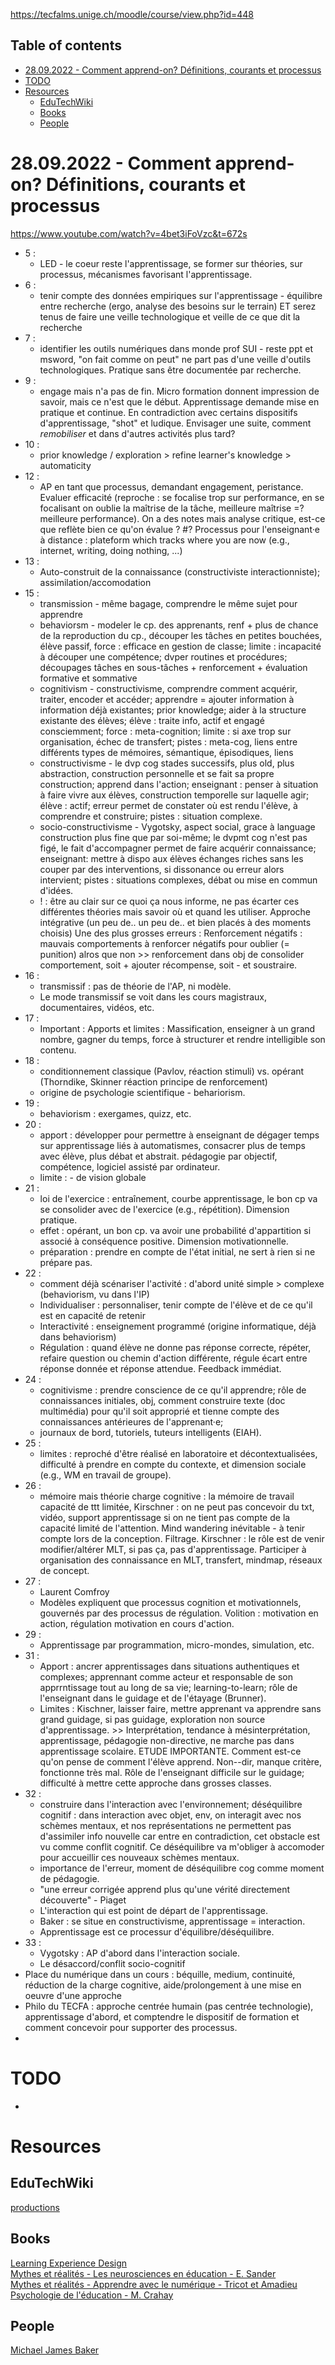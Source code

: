 https://tecfalms.unige.ch/moodle/course/view.php?id=448

## Table of contents
<!-- vim-markdown-toc GFM -->

* [28.09.2022 - Comment apprend-on? Définitions, courants et processus](#28092022---comment-apprend-on-définitions-courants-et-processus)
* [TODO](#todo)
* [Resources](#resources)
    * [EduTechWiki](#edutechwiki)
    * [Books](#books)
    * [People](#people)

<!-- vim-markdown-toc -->

# 28.09.2022 - Comment apprend-on? Définitions, courants et processus

https://www.youtube.com/watch?v=4bet3iFoVzc&t=672s <br>

- 5 : 
    - LED - le coeur reste l'apprentissage, se former sur théories, sur processus, mécanismes favorisant l'apprentissage.
- 6 :
    - tenir compte des données empiriques sur l'apprentissage - équilibre entre recherche (ergo, analyse des besoins sur le terrain) ET serez tenus de faire une veille technologique et veille de ce que dit la recherche
- 7 :
    - identifier les outils numériques dans monde prof SUI - reste ppt et msword, "on fait comme on peut" ne part pas d'une veille d'outils technologiques. Pratique sans être documentée par recherche.
- 9 : 
    - engage mais n'a pas de fin. Micro formation donnent impression de savoir, mais ce n'est que le début. Apprentissage demande mise en pratique et continue. En contradiction avec certains dispositifs d'apprentissage, "shot" et ludique. Envisager une suite, comment _remobiliser_ et dans d'autres activités plus tard?
- 10 : 
    - prior knowledge / exploration > refine learner's knowledge > automaticity 
- 12 : 
    - AP en tant que processus, demandant engagement, peristance. Evaluer efficacité (reproche : se focalise trop sur performance, en se focalisant on oublie la maîtrise de la tâche, meilleure maîtrise =? meilleure performance). On a des notes mais analyse critique, est-ce que reflète bien ce qu'on évalue ? #? Processus pour l'enseignant·e à distance : plateform which tracks where you are now (e.g., internet, writing, doing nothing, ...)
- 13 :
    - Auto-construit de la connaissance (constructiviste interactionniste); assimilation/accomodation
- 15 : 
    - transmission - même bagage, comprendre le même sujet pour apprendre
    - behaviorsm - modeler le cp. des apprenants, renf + plus de chance de la reproduction du cp., découper les tâches en petites bouchées, élève passif, force : efficace en gestion de classe; limite : incapacité à découper une compétence; dvper routines et procédures; découpages tâches en sous-tâches + renforcement + évaluation formative et sommative
    - cognitivism - constructivisme, comprendre comment acquérir, traiter,  encoder et accéder; apprendre = ajouter information à information déjà existantes; prior knowledge; aider à la structure existante des élèves; élève : traite info, actif et engagé consciemment; force : meta-cognition; limite : si axe trop sur organisation, échec de transfert; pistes : meta-cog, liens entre différents types de mémoires, sémantique, épisodiques, liens
    - constructivisme - le dvp cog stades successifs, plus old, plus abstraction, construction personnelle et se fait sa propre construction; apprend dans l'action; enseignant : penser à situation à faire vivre aux élèves, construction temporelle sur laquelle agir; élève : actif; erreur permet de constater où est rendu l'élève, à comprendre et construire; pistes : situation complexe.
    - socio-constructivisme - Vygotsky, aspect social, grace à language construction plus fine que par soi-même; le dvpmt cog n'est pas figé, le fait d'accompagner permet de faire acquérir connaissance; enseignant: mettre à dispo aux élèves échanges riches sans les couper par des interventions, si dissonance ou erreur alors intervient; pistes : situations complexes, débat ou mise en commun d'idées.
    - ! : être au clair sur ce quoi ça nous informe, ne pas écarter ces différentes théories mais savoir où et quand les utiliser. Approche intégrative (un peu de.. un peu de.. et bien placés à des moments choisis) Une des plus grosses erreurs : Renforcement négatifs : mauvais comportements à renforcer négatifs pour oublier (= punition) alros que non >> renforcement dans obj de consolider comportement, soit + ajouter récompense, soit - et soustraire.
- 16 :
    - transmissif : pas de théorie de l'AP, ni modèle. 
    - Le mode transmissif se voit dans les cours magistraux, documentaires, vidéos, etc.
- 17 : 
    - Important : Apports et limites : Massification, enseigner à un grand nombre, gagner du temps, force à structurer et rendre intelligible son contenu.
- 18 : 
    - conditionnement classique (Pavlov, réaction stimuli) vs. opérant (Thorndike, Skinner réaction principe de renforcement)
    - origine de psychologie scientifique - behariorism. 
- 19 : 
    - behaviorism : exergames, quizz, etc.
- 20 : 
    - apport : développer pour permettre à enseignant de dégager temps sur apprentissage liés à automatismes, consacrer plus de temps avec élève, plus débat et abstrait. pédagogie par objectif, compétence, logiciel assisté par ordinateur.
    - limite : - de vision globale
- 21 :
    - loi de l'exercice : entraînement, courbe apprentissage, le bon cp va se consolider avec de l'exercice (e.g., répétition). Dimension pratique.
    - effet : opérant, un bon cp. va avoir une probabilité d'appartition si associé à conséquence positive. Dimension motivationnelle.
    - préparation : prendre en compte de l'état initial, ne sert à rien si ne prépare pas.
- 22 : 
    - comment déjà scénariser l'activité : d'abord unité simple > complexe (behaviorism, vu dans l'IP)
    - Individualiser : personnaliser, tenir compte de l'élève et de ce qu'il est en capacité de retenir
    - Interactivité : enseignement programmé (origine informatique, déjà dans behaviorism)
    - Régulation : quand élève ne donne pas réponse correcte, répéter, refaire question ou chemin d'action différente, régule écart entre réponse donnée et réponse attendue. Feedback immédiat. 
- 24 :
    - cognitivisme : prendre conscience de ce qu'il apprendre; rôle de connaissances initiales, obj, comment construire texte (doc multimédia) pour qu'il soit approprié et tienne compte des connaissances antérieures de l'apprenant·e; 
    - journaux de bord, tutoriels, tuteurs intelligents (EIAH).
- 25 :
    - limites : reproché d'être réalisé en laboratoire et décontextualisées, difficulté à prendre en compte du contexte, et dimension sociale (e.g., WM en travail de groupe).
- 26 : 
    - mémoire mais théorie charge cognitive : la mémoire de travail capacité de ttt limitée, Kirschner : on ne peut pas concevoir du txt, vidéo, support apprentissage si on ne tient pas compte de la capacité limité de l'attention. Mind wandering inévitable - à tenir compte lors de la conception. Filtrage. Kirschner : le rôle est de venir modifier/altérer MLT, si pas ça, pas d'apprentissage. Participer à organisation des connaissance en MLT, transfert, mindmap, réseaux de concept.
- 27 : 
    - Laurent Comfroy
    - Modèles expliquent que processus cognition et motivationnels, gouvernés par des processus de régulation. Volition : motivation en action, régulation motivation en cours d'action. 
- 29 : 
    - Apprentissage par programmation, micro-mondes, simulation, etc.
- 31 :
    - Apport : ancrer apprentissages dans situations authentiques et complexes; apprennant comme acteur et responsable de son apprrntissage tout au long de sa vie; learning-to-learn; rôle de l'enseignant dans le guidage et de l'étayage (Brunner).
    - Limites : Kischner, laisser faire, mettre apprenant va apprendre sans grand guidage, si pas guidage, exploration non source d'apprentissage. >> Interprétation, tendance à mésinterprétation, apprentissage, pédagogie non-directive, ne marche pas dans apprentissage scolaire. ETUDE IMPORTANTE. Comment est-ce qu'on pense de comment l'élève apprend. Non--dir, manque critère, fonctionne très mal. Rôle de l'enseignant difficile sur le guidage; difficulté à mettre cette approche dans grosses classes.
- 32 : 
    - construire dans l'interaction avec l'environnement; déséquilibre cognitif : dans interaction avec objet, env, on interagit avec nos schèmes mentaux, et nos représentations ne permettent pas d'assimiler info nouvelle car entre en contradiction, cet obstacle est vu comme conflit cognitif. Ce déséquilibre va m'obliger à accomoder pour accueillir ces nouveaux schèmes mentaux.
    - importance de l'erreur, moment de déséquilibre cog comme moment de pédagogie.
    - "une erreur corrigée apprend plus qu'une vérité directement découverte" - Piaget
    - L'interaction qui est point de départ de l'apprentissage.
    - Baker : se situe en constructivisme, apprentissage = interaction.
    - Apprentissage est ce processur d'équilibre/déséquilibre.
- 33 :
    - Vygotsky : AP d'abord dans l'interaction sociale.
    - Le désaccord/conflit socio-cognitif
- Place du numérique dans un cours : béquille, medium, continuité, réduction de la charge cognitive, aide/prolongement à une mise en oeuvre d'une approche
- Philo du TECFA : approche centrée humain (pas centrée technologie), apprentissage d'abord, et comptendre le dispositif de formation et comment concevoir pour supporter des processus.
- 

# TODO
- 

# Resources

## EduTechWiki
[productions](https://edutechwiki.unige.ch/fr/ADID1_:_Les_productions_des_%C3%A9tudiants)<br>

## Books
[Learning Experience Design](https://www.amazon.fr/Learning-Experience-Design-Create-Effective/dp/1398602620/ref=sr_1_1?__mk_fr_FR=%C3%85M%C3%85%C5%BD%C3%95%C3%91&crid=30S38MSJ0Z79M&keywords=Learning+Experience+Design%3A+How+to+Create+Effective+Learning+that+Works&qid=1664352752&qu=eyJxc2MiOiIwLjM3IiwicXNhIjoiMC4wMCIsInFzcCI6IjAuMDAifQ%3D%3D&sprefix=learning+experience+design+how+to+create+effective+learning+that+works+%2Caps%2C91&sr=8-1)<br>
[Mythes et réalités - Les neurosciences en éducation - E. Sander](https://www.satas.com/fr/neurosciences-epigenetique/6185-mythes-et-realites--les-neurosciences-en-education.html)<br>
[Mythes et réalités - Apprendre avec le numérique - Tricot et Amadieu](https://livre.fnac.com/a7410341/Andre-Tricot-Apprendre-avec-le-numerique)<br>
[Psychologie de l'éducation - M. Crahay](https://www.amazon.fr/Psychologie-l%C3%A9ducation-Marcel-Crahay/dp/2130633994)<br>

## People
[Michael James Baker](https://www.researchgate.net/profile/Michael-Baker-44)<br>

